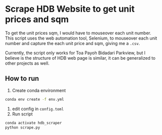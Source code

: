 # Scrape HDB Website to get unit prices and sqm
To get the unit prices sqm, I would have to mouseover each unit number. This script uses the web automation tool, Selenium, to mouseover each unit number and capture the each unit price and sqm, giving me a `.csv`.

Currently, the script only works for Toa Payoh Bidadari Parkview, but I believe is the structure of HDB web page is similar, it can be generalized to other projects as well.

## How to run
1. Create conda environment
```bash
conda env create -f env.yml
```
1. edit config in `config.toml`
1. Run script
```bash
conda activate hdb_scraper
python scrape.py
```